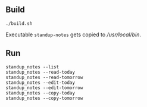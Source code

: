 ## Build
```
./build.sh
```
Executable `standup-notes` gets copied to _/usr/local/bin_.

## Run
```
standup_notes --list
standup_notes --read-today
standup_notes --read-tomorrow
standup_notes --edit-today
standup_notes --edit-tomorrow
standup_notes --copy-today
standup_notes --copy-tomorrow
```

